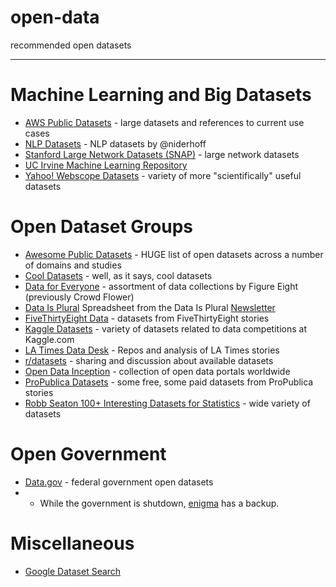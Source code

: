 # open-data
recommended open datasets

- - - -

# Machine Learning and Big Datasets

* [AWS Public Datasets](https://registry.opendata.aws/) - large datasets and references to current use cases
* [NLP Datasets](https://github.com/niderhoff/nlp-datasets) - NLP datasets by @niderhoff
* [Stanford Large Network Datasets (SNAP)](https://snap.stanford.edu/data/) - large network datasets
* [UC Irvine Machine Learning Repository](http://archive.ics.uci.edu/ml/index.php)
* [Yahoo! Webscope Datasets](https://webscope.sandbox.yahoo.com/) - variety of more "scientifically" useful datasets

# Open Dataset Groups

* [Awesome Public Datasets](https://github.com/awesomedata/awesome-public-datasets) - HUGE list of open datasets across a number of domains and studies
* [Cool Datasets](https://cooldatasets.com/) - well, as it says, cool datasets
* [Data for Everyone](https://www.figure-eight.com/data-for-everyone/) - assortment of data collections by Figure Eight (previously Crowd Flower)
* [Data Is Plural](https://docs.google.com/spreadsheets/d/1wZhPLMCHKJvwOkP4juclhjFgqIY8fQFMemwKL2c64vk/edit#gid=0) Spreadsheet from the Data Is Plural [Newsletter](https://tinyletter.com/data-is-plural/subscribe/validate)
* [FiveThirtyEight Data](https://github.com/fivethirtyeight/data) - datasets from FiveThirtyEight stories
* [Kaggle Datasets](https://www.kaggle.com/datasets) - variety of datasets related to data competitions at Kaggle.com
* [LA Times Data Desk](https://github.com/datadesk) - Repos and analysis of LA Times stories
* [r/datasets](https://reddit.com/r/datasets) - sharing and discussion about available datasets
* [Open Data Inception](https://opendatainception.io/) - collection of open data portals worldwide
* [ProPublica Datasets](https://www.propublica.org/datastore/datasets) - some free, some paid datasets from ProPublica stories
* [Robb Seaton 100+ Interesting Datasets for Statistics](http://rs.io/100-interesting-data-sets-for-statistics/) - wide variety of datasets

# Open Government

* [Data.gov](https://data.gov) - federal government open datasets
* * While the government is shutdown, [enigma](https://public.enigma.com) has a backup.

# Miscellaneous
* [Google Dataset Search](https://toolbox.google.com/datasetsearch)
